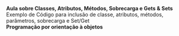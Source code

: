 **Aula sobre Classes, Atributos, Métodos, Sobrecarga e Gets & Sets**
<br/> Exemplo de Código para inclusão de classe, atributos, métodos, parâmetros, sobrecarga e Set/Get
<br/>**Programação por orientação à objetos**